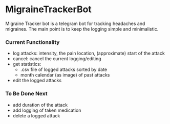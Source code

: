 # MigraineTrackerBot

Migraine Tracker bot is a telegram bot for tracking headaches and migraines. The main point is to keep the logging simple and minimalistic. 
 
### Current Functionality
 * log attacks: intensity, the pain location, (approximate) start of the attack
 * cancel: cancel the current logging/editing
 * get statistics: 
    * .csv file of logged attacks sorted by date
    * month calendar (as image) of past attacks
 * edit the logged attacks 
 
### To Be Done Next
 * add duration of the attack
 * add logging of taken medication
 * delete a logged attack
 
